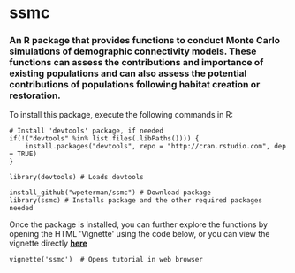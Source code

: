 ssmc
============

### An R package that provides functions to conduct Monte Carlo simulations of demographic connectivity models. These functions can assess the contributions and importance of existing populations and can also assess the potential contributions of populations following habitat creation or restoration.  

To install this package, execute the following commands in R:

```
# Install 'devtools' package, if needed
if(!("devtools" %in% list.files(.libPaths()))) {
    install.packages("devtools", repo = "http://cran.rstudio.com", dep = TRUE) 
} 

library(devtools) # Loads devtools

install_github("wpeterman/ssmc") # Download package
library(ssmc) # Installs package and the other required packages needed
```
Once the package is installed, you can further explore the functions by opening the HTML 'Vignette' using the code below, or you can view the vignette directly [**here**](https://dl.dropboxusercontent.com/u/23513016/ssmc.pdf?raw=1 "Vignette")
```
vignette('ssmc')  # Opens tutorial in web browser
```
